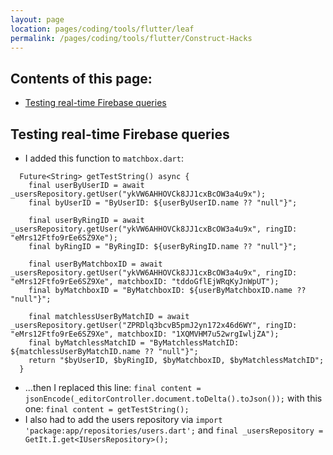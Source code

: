 ```yaml
---
layout: page
location: pages/coding/tools/flutter/leaf
permalink: /pages/coding/tools/flutter/Construct-Hacks
---
```


## Contents of this page:

- [Testing real-time Firebase queries](#testing-real-time-firebase-queries)

## Testing real-time Firebase queries

- I added this function to `matchbox.dart`: 

```
  Future<String> getTestString() async {
    final userByUserID = await _usersRepository.getUser("ykVW6AHHOVCk8JJ1cxBcOW3a4u9x");
    final byUserID = "ByUserID: ${userByUserID.name ?? "null"}";

    final userByRingID = await _usersRepository.getUser("ykVW6AHHOVCk8JJ1cxBcOW3a4u9x", ringID: "eMrs12Ftfo9rEe6SZ9Xe");
    final byRingID = "ByRingID: ${userByRingID.name ?? "null"}";

    final userByMatchboxID = await _usersRepository.getUser("ykVW6AHHOVCk8JJ1cxBcOW3a4u9x", ringID: "eMrs12Ftfo9rEe6SZ9Xe", matchboxID: "tddoGflEjWRqKyJnWpUT");
    final byMatchboxID = "ByMatchboxID: ${userByMatchboxID.name ?? "null"}";

    final matchlessUserByMatchID = await _usersRepository.getUser("ZPRDlq3bcvB5pmJ2yn172x46d6WY", ringID: "eMrs12Ftfo9rEe6SZ9Xe", matchboxID: "1XQMVHM7u52wrgIwljZA");
    final byMatchlessMatchID = "ByMatchlessMatchID: ${matchlessUserByMatchID.name ?? "null"}";
    return "$byUserID, $byRingID, $byMatchboxID, $byMatchlessMatchID";
  }
```

- ...then I replaced this line: `final content = jsonEncode(_editorController.document.toDelta().toJson());` with this one: `final content = getTestString();`
- I also had to add the users repository via `import 'package:app/repositories/users.dart';` and `final _usersRepository = GetIt.I.get<IUsersRepository>();`

